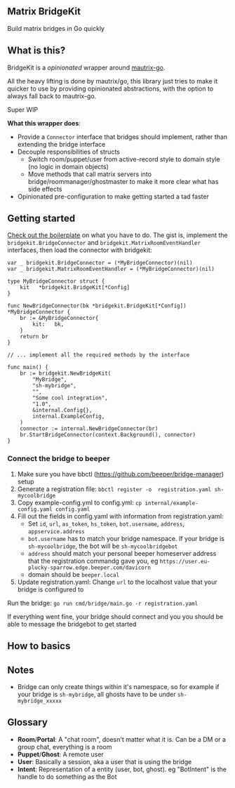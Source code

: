 ## Matrix BridgeKit

Build matrix bridges in Go quickly

## What is this?

BridgeKit is a _opinionated_ wrapper around [mautrix-go](https://github.com/mautrix/go).

All the heavy lifting is done by mautrix/go, this library just tries to make it quicker to use by providing opinionated abstractions, with the option to always fall back to mautrix-go.

Super WIP

**What this wrapper does**:

- Provide a `Connector` interface that bridges should implement, rather than extending the bridge interface
- Decouple responsibilities of structs
  - Switch room/puppet/user from active-record style to domain style (no logic in domain objects)
  - Move methods that call matrix servers into bridge/roommanager/ghostmaster to make it more clear what has side effects
- Opinionated pre-configuration to make getting started a tad faster

## Getting started

[Check out the boilerplate](github.com/dvcrn/bridgekit-boilerplate) on what you have to do. The gist is, implement the `bridgekit.BridgeConnector` and `bridgekit.MatrixRoomEventHandler` interfaces, then load the connector with bridgekit:

```golang
var _ bridgekit.BridgeConnector = (*MyBridgeConnector)(nil)
var _ bridgekit.MatrixRoomEventHandler = (*MyBridgeConnector)(nil)

type MyBridgeConnector struct {
	kit   *bridgekit.BridgeKit[*Config]
}

func NewBridgeConnector(bk *bridgekit.BridgeKit[*Config]) *MyBridgeConnector {
	br := &MyBridgeConnector{
		kit:   bk,
	}
	return br
}

// ... implement all the required methods by the interface

func main() {
	br := bridgekit.NewBridgeKit(
		"MyBridge",
		"sh-mybridge",
		"",
		"Some cool integration",
		"1.0",
		&internal.Config{},
		internal.ExampleConfig,
	)
	connector := internal.NewBridgeConnector(br)
	br.StartBridgeConnector(context.Background(), connector)
}
```

### Connect the bridge to beeper

1. Make sure you have bbctl (https://github.com/beeper/bridge-manager) setup
2. Generate a registration file: `bbctl register -o  registration.yaml sh-mycoolbridge`
3. Copy example-config.yml to config.yml: `cp internal/example-config.yaml config.yaml`
4. Fill out the fields in config.yaml with information from registration.yaml:
   - Set `id`, `url`, `as_token`, `hs_token`, `bot.username`, `address`, `appservice.address`
   - `bot.username` has to match your bridge namespace. If your bridge is `sh-mycoolbridge`, the bot will be `sh-mycoolbridgebot`
   - `address` should match your personal beeper homeserver address that the registration commandg gave you, eg `https://user.eu-plucky-sparrow.edge.beeper.com/davicorn`
   - domain should be `beeper.local`
5. Update registration.yaml: Change `url` to the localhost value that your bridge is configured to

Run the bridge: `go run cmd/bridge/main.go -r registration.yaml`

If everything went fine, your bridge should connect and you you should be able to message the bridgebot to get started

## How to basics

## Notes

- Bridge can only create things within it's namespace, so for example if your bridge is `sh-mybridge`, all ghosts have to be under `sh-mybridge_xxxxx`

## Glossary

- **Room**/**Portal**: A "chat room", doesn't matter what it is. Can be a DM or a group chat, everything is a room
- **Puppet**/**Ghost**: A remote user
- **User**: Basically a session, aka a user that is using the bridge
- **Intent**: Representation of a entity (user, bot, ghost). eg "BotIntent" is the handle to do something as the Bot
